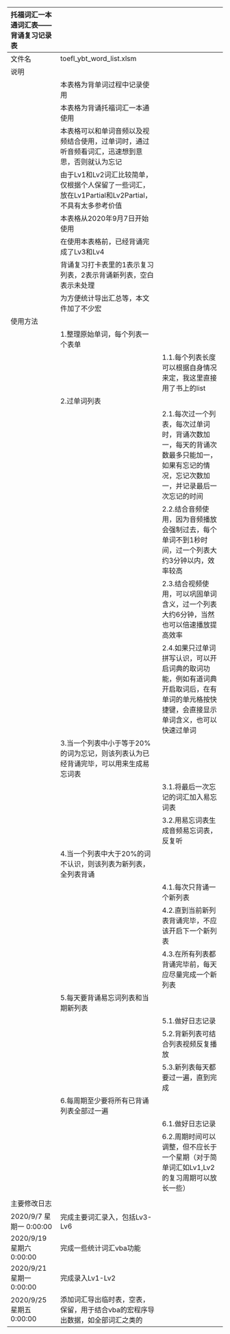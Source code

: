 |托福词汇一本通词汇表——背诵复习记录表|||
|:--|:--|:--|
|文件名|toefl_ybt_word_list.xlsm||
|说明|||
||本表格为背单词过程中记录使用||
||本表格为背诵托福词汇一本通使用||
||本表格可以和单词音频以及视频结合使用，过单词时，通过听音频看词汇，迅速想到意思，否则就认为忘记||
||由于Lv1和Lv2词汇比较简单，仅根据个人保留了一些词汇，放在Lv1Partial和Lv2Partial，不具有太多参考价值||
||本表格从2020年9月7日开始使用||
||在使用本表格前，已经背诵完成了Lv3和Lv4||
||背诵复习打卡表里的1表示复习列表，2表示背诵新列表，空白表示未处理||
||为方便统计导出汇总等，本文件加了不少宏||
|使用方法|||
||1.整理原始单词，每个列表一个表单||
|||1.1.每个列表长度可以根据自身情况来定，我这里直接用了书上的list|
||2.过单词列表||
|||2.1.每次过一个列表，每次过单词时，背诵次数加一，每天的背诵次数最多只能加一，如果有忘记的情况，忘记次数加一，并记录最后一次忘记的时间|
|||2.2.结合音频使用，因为音频播放会强制过去，每个单词不到1秒时间，过一个列表大约3分钟以内，效率较高|
|||2.3.结合视频使用，可以巩固单词含义，过一个列表大约6分钟，当然也可以倍速播放提高效率|
|||2.4.如果只过单词拼写认识，可以开启词典的取词功能，例如有道词典开启取词后，在有单词的单元格按快捷键，会直接显示单词含义，也可以快速过单词|
||3.当一个列表中小于等于20%的词为忘记，则该列表认为已经背诵完毕，可以用来生成易忘词表||
|||3.1.将最后一次忘记的词汇加入易忘词表|
|||3.2.用易忘词表生成音频易忘词表， 反复听|
||4.当一个列表中大于20%的词不认识，则该列表为新列表，全列表背诵||
|||4.1.每次只背诵一个新列表|
|||4.2.直到当前新列表背诵完毕，不应该开启下一个新列表|
|||4.3.在所有列表都背诵完毕前，每天应尽量完成一个新列表|
||5.每天要背诵易忘词列表和当期新列表||
|||5.1.做好日志记录|
|||5.2.背新列表可结合列表视频反复播放|
|||5.3.新列表每天都要过一遍，直到完成|
||6.每周期至少要将所有已背诵列表全部过一遍||
|||6.1.做好日志记录|
|||6.2.周期时间可以调整，但不应长于一个星期（对于简单词汇如Lv1,Lv2的复习周期可以放长一些）|
||||
|主要修改日志|||
|2020/9/7 星期一 0:00:00|完成主要词汇录入，包括Lv3-Lv6||
|2020/9/19 星期六 0:00:00|完成一些统计词汇vba功能||
|2020/9/21 星期一 0:00:00|完成录入Lv1-Lv2||
|2020/9/25 星期五 0:00:00|添加词汇导出临时表，空表，保留，用于结合vba的宏程序导出数据，如全部词汇之类的||
